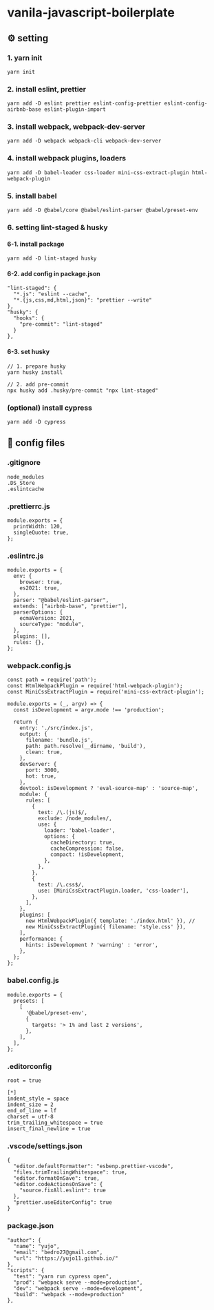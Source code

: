 # vanila-javascript-boilerplate


## ⚙️ setting

### 1. yarn init

```
yarn init
```

### 2. install eslint, prettier

```
yarn add -D eslint prettier eslint-config-prettier eslint-config-airbnb-base eslint-plugin-import
```

### 3. install webpack, webpack-dev-server

```
yarn add -D webpack webpack-cli webpack-dev-server
```

### 4. install webpack plugins, loaders

```
yarn add -D babel-loader css-loader mini-css-extract-plugin html-webpack-plugin
```

### 5. install babel

```
yarn add -D @babel/core @babel/eslint-parser @babel/preset-env
```

### 6. setting lint-staged & husky

#### 6-1. install package

```
yarn add -D lint-staged husky
```

#### 6-2. add config in package.json

```
"lint-staged": {
  "*.js": "eslint --cache",
  "*.{js,css,md,html,json}": "prettier --write"
},
"husky": {
  "hooks": {
    "pre-commit": "lint-staged"
  }
},
```

#### 6-3. set husky

```
// 1. prepare husky
yarn husky install

// 2. add pre-commit
npx husky add .husky/pre-commit "npx lint-staged"
```





### (optional) install cypress

```
yarn add -D cypress
```



## 📜 config files

### .gitignore

```
node_modules
.DS_Store
.eslintcache
```

### .prettierrc.js

```
module.exports = {
  printWidth: 120,
  singleQuote: true,
};
```

### .eslintrc.js

```
module.exports = {
  env: {
    browser: true,
    es2021: true,
  },
  parser: "@babel/eslint-parser",
  extends: ["airbnb-base", "prettier"],
  parserOptions: {
    ecmaVersion: 2021,
    sourceType: "module",
  },
  plugins: [],
  rules: {},
};
```

### webpack.config.js

```
const path = require('path');
const HtmlWebpackPlugin = require('html-webpack-plugin');
const MiniCssExtractPlugin = require('mini-css-extract-plugin');

module.exports = (_, argv) => {
  const isDevelopment = argv.mode !== 'production';

  return {
    entry: './src/index.js',
    output: {
      filename: 'bundle.js',
      path: path.resolve(__dirname, 'build'),
      clean: true,
    },
    devServer: {
      port: 3000,
      hot: true,
    },
    devtool: isDevelopment ? 'eval-source-map' : 'source-map',
    module: {
      rules: [
        {
          test: /\.(js)$/,
          exclude: /node_modules/,
          use: {
            loader: 'babel-loader',
            options: {
              cacheDirectory: true,
              cacheCompression: false,
              compact: !isDevelopment,
            },
          },
        },
        {
          test: /\.css$/,
          use: [MiniCssExtractPlugin.loader, 'css-loader'],
        },
      ],
    },
    plugins: [
      new HtmlWebpackPlugin({ template: './index.html' }), //
      new MiniCssExtractPlugin({ filename: 'style.css' }),
    ],
    performance: {
      hints: isDevelopment ? 'warning' : 'error',
    },
  };
};
```

### babel.config.js

```
module.exports = {
  presets: [
    [
      '@babel/preset-env',
      {
        targets: '> 1% and last 2 versions',
      },
    ],
  ],
};
```

### .editorconfig

```
root = true

[*]
indent_style = space
indent_size = 2
end_of_line = lf
charset = utf-8
trim_trailing_whitespace = true
insert_final_newline = true
```

### .vscode/settings.json

```
{
  "editor.defaultFormatter": "esbenp.prettier-vscode",
  "files.trimTrailingWhitespace": true,
  "editor.formatOnSave": true,
  "editor.codeActionsOnSave": {
    "source.fixAll.eslint": true
  },
  "prettier.useEditorConfig": true
}
```

### package.json

```
"author": {
  "name": "yujo",
  "email": "bedro27@gmail.com",
  "url": "https://yujo11.github.io/"
},
"scripts": {
  "test": "yarn run cypress open",
  "prod": "webpack serve --mode=production",
  "dev": "webpack serve --mode=development",
  "build": "webpack --mode=production"
},
```
